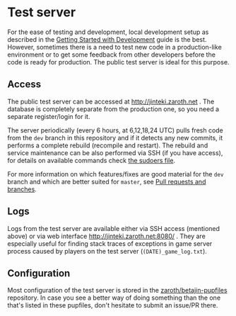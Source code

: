 # Test server

For the ease of testing and development, local development setup as described in the [Getting Started with Development](https://github.com/mtgred/netrunner/wiki/Getting-Started-with-Development) guide is the best. However, sometimes there is a need to test new code in a production-like environment or to get some feedback from other developers before the code is ready for production. The public test server is ideal for this purpose.

## Access

The public test server can be accessed at http://jinteki.zaroth.net . The database is completely separate from the production one, so you need a separate register/login for it.

The server periodically (every 6 hours, at 6,12,18,24 UTC) pulls fresh code from the `dev` branch in this repository and if it detects any new commits, it performs a complete rebuild (recompile and restart). The rebuild and service maintenance can be also performed via SSH (if you have access), for details on available commands check [the sudoers file](https://github.com/zaroth/betajin-pupfiles/blob/master/modules/jinteki/files/sudoers).

For more information on which features/fixes are good material for the `dev` branch and which are better suited for `master`, see [Pull requests and branches](https://github.com/mtgred/netrunner/wiki/Getting-Started-with-Development#pull-requests-and-branches).

## Logs

Logs from the test server are available either via SSH access (mentioned above) or via web interface http://jinteki.zaroth.net:8080/ . They are especially useful for finding stack traces of exceptions in game server process caused by players on the test server (`(DATE)_game_log.txt`).

## Configuration

Most configuration of the test server is stored in the [zaroth/betajin-pupfiles](https://github.com/zaroth/betajin-pupfiles) repository. In case you see a better way of doing something than the one that's listed in these pupfiles, don't hesitate to submit an issue/PR there.